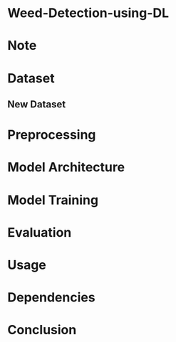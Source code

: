 # Weed-Detection-using-DL


# Note 


# Dataset
## New Dataset

# Preprocessing


# Model Architecture

# Model Training

# Evaluation


# Usage

# Dependencies


# Conclusion
